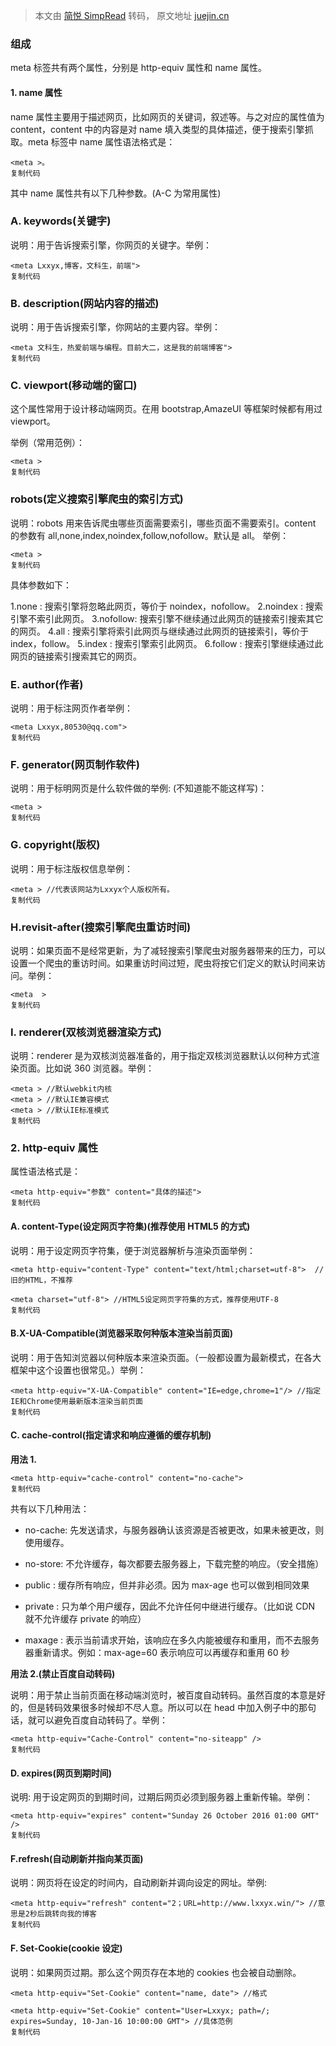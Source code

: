 > 本文由 [简悦 SimpRead](http://ksria.com/simpread/) 转码， 原文地址 [juejin.cn](https://juejin.cn/post/6844903971308617736?share_token=64bd9da5-0337-4d25-8609-45e2afa8eee1)

### 组成

meta 标签共有两个属性，分别是 http-equiv 属性和 name 属性。

#### 1. name 属性

name 属性主要用于描述网页，比如网页的关键词，叙述等。与之对应的属性值为 content，content 中的内容是对 name 填入类型的具体描述，便于搜索引擎抓取。meta 标签中 name 属性语法格式是：

```
<meta >。
复制代码
```

其中 name 属性共有以下几种参数。(A-C 为常用属性)

### A. keywords(关键字)

说明：用于告诉搜索引擎，你网页的关键字。举例：

```
<meta Lxxyx,博客，文科生，前端">
复制代码
```

### B. description(网站内容的描述)

说明：用于告诉搜索引擎，你网站的主要内容。举例：

```
<meta 文科生，热爱前端与编程。目前大二，这是我的前端博客">
复制代码
```

### C. viewport(移动端的窗口)

这个属性常用于设计移动端网页。在用 bootstrap,AmazeUI 等框架时候都有用过 viewport。

举例（常用范例）：

```
<meta >
复制代码
```

### robots(定义搜索引擎爬虫的索引方式)

说明：robots 用来告诉爬虫哪些页面需要索引，哪些页面不需要索引。content 的参数有 all,none,index,noindex,follow,nofollow。默认是 all。 举例：

```
<meta >
复制代码
```

具体参数如下：

1.none : 搜索引擎将忽略此网页，等价于 noindex，nofollow。 2.noindex : 搜索引擎不索引此网页。 3.nofollow: 搜索引擎不继续通过此网页的链接索引搜索其它的网页。 4.all : 搜索引擎将索引此网页与继续通过此网页的链接索引，等价于 index，follow。 5.index : 搜索引擎索引此网页。 6.follow : 搜索引擎继续通过此网页的链接索引搜索其它的网页。

### E. author(作者)

说明：用于标注网页作者举例：

```
<meta Lxxyx,80530@qq.com">
复制代码
```

### F. generator(网页制作软件)

说明：用于标明网页是什么软件做的举例: (不知道能不能这样写)：

```
<meta >
复制代码
```

### G. copyright(版权)

说明：用于标注版权信息举例：

```
<meta > //代表该网站为Lxxyx个人版权所有。
复制代码
```

### H.revisit-after(搜索引擎爬虫重访时间)

说明：如果页面不是经常更新，为了减轻搜索引擎爬虫对服务器带来的压力，可以设置一个爬虫的重访时间。如果重访时间过短，爬虫将按它们定义的默认时间来访问。举例：

```
<meta  >
复制代码
```

### I. renderer(双核浏览器渲染方式)

说明：renderer 是为双核浏览器准备的，用于指定双核浏览器默认以何种方式渲染页面。比如说 360 浏览器。举例：

```
<meta > //默认webkit内核
<meta > //默认IE兼容模式
<meta > //默认IE标准模式
复制代码
```

### 2. http-equiv 属性

属性语法格式是：

```
<meta http-equiv="参数" content="具体的描述">
复制代码
```

#### A. content-Type(设定网页字符集)(推荐使用 HTML5 的方式)

说明：用于设定网页字符集，便于浏览器解析与渲染页面举例：

```
<meta http-equiv="content-Type" content="text/html;charset=utf-8">  //旧的HTML，不推荐

<meta charset="utf-8"> //HTML5设定网页字符集的方式，推荐使用UTF-8
复制代码
```

#### B.X-UA-Compatible(浏览器采取何种版本渲染当前页面)

说明：用于告知浏览器以何种版本来渲染页面。（一般都设置为最新模式，在各大框架中这个设置也很常见。）举例：

```
<meta http-equiv="X-UA-Compatible" content="IE=edge,chrome=1"/> //指定IE和Chrome使用最新版本渲染当前页面
复制代码
```

#### C. cache-control(指定请求和响应遵循的缓存机制)

**用法 1.**

```
<meta http-equiv="cache-control" content="no-cache">
复制代码
```

共有以下几种用法：

*   no-cache: 先发送请求，与服务器确认该资源是否被更改，如果未被更改，则使用缓存。
    
*   no-store: 不允许缓存，每次都要去服务器上，下载完整的响应。（安全措施）
    
*   public : 缓存所有响应，但并非必须。因为 max-age 也可以做到相同效果
    
*   private : 只为单个用户缓存，因此不允许任何中继进行缓存。（比如说 CDN 就不允许缓存 private 的响应）
    
*   maxage : 表示当前请求开始，该响应在多久内能被缓存和重用，而不去服务器重新请求。例如：max-age=60 表示响应可以再缓存和重用 60 秒
    

**用法 2.(禁止百度自动转码)**

说明：用于禁止当前页面在移动端浏览时，被百度自动转码。虽然百度的本意是好的，但是转码效果很多时候却不尽人意。所以可以在 head 中加入例子中的那句话，就可以避免百度自动转码了。举例：

```
<meta http-equiv="Cache-Control" content="no-siteapp" />
复制代码
```

#### D. expires(网页到期时间)

说明: 用于设定网页的到期时间，过期后网页必须到服务器上重新传输。举例：

```
<meta http-equiv="expires" content="Sunday 26 October 2016 01:00 GMT" />
复制代码
```

#### F.refresh(自动刷新并指向某页面)

说明：网页将在设定的时间内，自动刷新并调向设定的网址。举例:

```
<meta http-equiv="refresh" content="2；URL=http://www.lxxyx.win/"> //意思是2秒后跳转向我的博客
复制代码
```

#### F. Set-Cookie(cookie 设定)

说明：如果网页过期。那么这个网页存在本地的 cookies 也会被自动删除。

```
<meta http-equiv="Set-Cookie" content="name, date"> //格式

<meta http-equiv="Set-Cookie" content="User=Lxxyx; path=/; expires=Sunday, 10-Jan-16 10:00:00 GMT"> //具体范例
复制代码
```